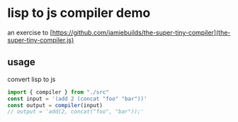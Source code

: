 # lisp to js compiler demo

an exercise to [https://github.com/jamiebuilds/the-super-tiny-compiler](the-super-tiny-compiler.js)

## usage

convert lisp to js

```js
import { compiler } from "./src"
const input = '(add 2 (concat "foo" "bar"))'
const output = compiler(input)
// output = 'add(2, concat("foo", "bar"));'
```
